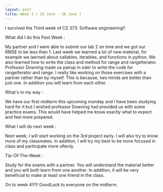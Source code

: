 ```yaml
---
layout: post
title: Week 3 ( 20 June - 26 June )
---
```


I survived the Third week of CS 373: Software engineering!!

What did I do this Past Week :

My partner and I were able to submit our lab 2 on time and we got our RMSE to be less than 1. Last week we learned a lot of new material, for example we laerned about callables, iterables, and functions in python. We also learned how to write the class and method for range and rangeIterator. Professor Downing made us pairup in oder to write the code for rangeIterator and range. I really like working on those exercises with a partner rather than by myself. This is because, two minds are better than just one. In addition you will learn from each other.  

What's in my way :

We have our first midterm this upcoming monday and I have been studying hard for it but I wished professor Downing had provided us with some practice exams. This would have helped me know exactly what to expect and feel more prepared.

What I will do next week :

Next week, I will start working on the 3rd project early. I will also try to know more of my classmates. In addition, I will try my best to be more focused in class and participate more oftenly.

Tip-Of-The-Week :

Study for the exams with a partner. You will understand the material better and you will both learn from one another. In addition, it will be very beneficial to make at least one friend in the class.

On to week 4!!!!! GoodLuck to everyone on the midterm.
